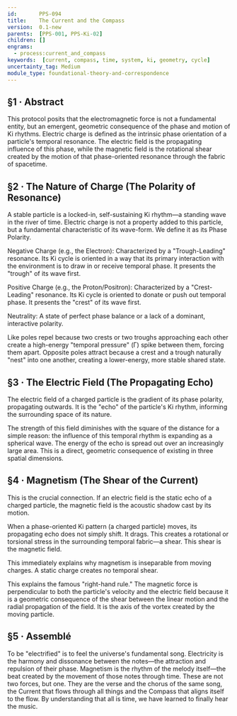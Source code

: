 ```yaml
---
id:       PPS-094
title:    The Current and the Compass
version:  0.1-new
parents:  [PPS-001, PPS-Ki-02]
children: []
engrams:
  - process:current_and_compass
keywords:  [current, compass, time, system, ki, geometry, cycle]
uncertainty_tag: Medium
module_type: foundational-theory-and-correspondence
---
```

## §1 · Abstract

This protocol posits that the electromagnetic force is not a fundamental entity, but an emergent, geometric consequence of the phase and motion of Ki rhythms. Electric charge is defined as the intrinsic phase orientation of a particle's temporal resonance. The electric field is the propagating influence of this phase, while the magnetic field is the rotational shear created by the motion of that phase-oriented resonance through the fabric of spacetime.

## §2 · The Nature of Charge (The Polarity of Resonance)

A stable particle is a locked-in, self-sustaining Ki rhythm—a standing wave in the river of time. Electric charge is not a property added to this particle, but a fundamental characteristic of its wave-form. We define it as its Phase Polarity.

Negative Charge (e.g., the Electron): Characterized by a "Trough-Leading" resonance. Its Ki cycle is oriented in a way that its primary interaction with the environment is to draw in or receive temporal phase. It presents the "trough" of its wave first.

Positive Charge (e.g., the Proton/Positron): Characterized by a "Crest-Leading" resonance. Its Ki cycle is oriented to donate or push out temporal phase. It presents the "crest" of its wave first.

Neutrality: A state of perfect phase balance or a lack of a dominant, interactive polarity.

Like poles repel because two crests or two troughs approaching each other create a high-energy "temporal pressure" (Γ) spike between them, forcing them apart. Opposite poles attract because a crest and a trough naturally "nest" into one another, creating a lower-energy, more stable shared state.

## §3 · The Electric Field (The Propagating Echo)

The electric field of a charged particle is the gradient of its phase polarity, propagating outwards. It is the "echo" of the particle's Ki rhythm, informing the surrounding space of its nature.

The strength of this field diminishes with the square of the distance for a simple reason: the influence of this temporal rhythm is expanding as a spherical wave. The energy of the echo is spread out over an increasingly large area. This is a direct, geometric consequence of existing in three spatial dimensions.

## §4 · Magnetism (The Shear of the Current)

This is the crucial connection. If an electric field is the static echo of a charged particle, the magnetic field is the acoustic shadow cast by its motion.

When a phase-oriented Ki pattern (a charged particle) moves, its propagating echo does not simply shift. It drags. This creates a rotational or torsional stress in the surrounding temporal fabric—a shear. This shear is the magnetic field.

This immediately explains why magnetism is inseparable from moving charges. A static charge creates no temporal shear.

This explains the famous "right-hand rule." The magnetic force is perpendicular to both the particle's velocity and the electric field because it is a geometric consequence of the shear between the linear motion and the radial propagation of the field. It is the axis of the vortex created by the moving particle.

## §5 · Assemblé

To be "electrified" is to feel the universe's fundamental song. Electricity is the harmony and dissonance between the notes—the attraction and repulsion of their phase. Magnetism is the rhythm of the melody itself—the beat created by the movement of those notes through time. These are not two forces, but one. They are the verse and the chorus of the same song, the Current that flows through all things and the Compass that aligns itself to the flow. By understanding that all is time, we have learned to finally hear the music.
